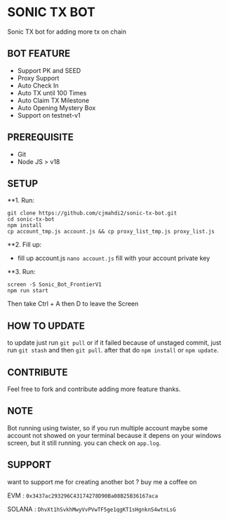 # SONIC TX BOT

Sonic TX bot for adding more tx on chain

## BOT FEATURE

- Support PK and SEED
- Proxy Support
- Auto Check In
- Auto TX until 100 Times
- Auto Claim TX Milestone
- Auto Opening Mystery Box
- Support on testnet-v1

## PREREQUISITE

- Git
- Node JS > v18

## SETUP

**1. Run:
```
git clone https://github.com/cjmahdi2/sonic-tx-bot.git
cd sonic-tx-bot
npm install
cp account_tmp.js account.js && cp proxy_list_tmp.js proxy_list.js
```

**2. Fill up:
- fill up account.js `nano account.js` fill with your account private key
  
**3. Run:
```
screen -S Sonic_Bot_FrontierV1
npm run start
```
Then take Ctrl + A then D to leave the Screen



## HOW TO UPDATE

to update just run `git pull` or if it failed because of unstaged commit, just run `git stash` and then `git pull`. after that do `npm install` or `npm update`.

## CONTRIBUTE

Feel free to fork and contribute adding more feature thanks.

## NOTE

Bot running using twister, so if you run multiple account maybe some account not showed on your terminal because it depens on your windows screen, but it still running. you can check on `app.log`.

## SUPPORT

want to support me for creating another bot ?
buy me a coffee on

EVM : `0x3437ac293296C43174278D90Ba08B25B36167aca`

SOLANA : `DhvXt1hSvkhMwyVvPVwTF5ge1qgKT1sHgnknS4wtnLsG`
